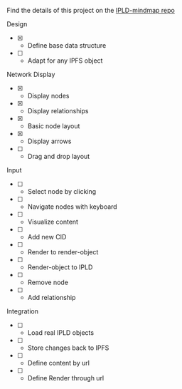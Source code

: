 Find the details of this project on the [IPLD-mindmap repo](https://github.com/arxiu/ipld-mindmap)

Design
- [x] - Define base data structure
- [ ] - Adapt for any IPFS object

Network Display
- [x] - Display nodes
- [x] - Display relationships
- [x] - Basic node layout
- [x] - Display arrows
- [ ] - Drag and drop layout

Input
- [ ] - Select node by clicking
- [ ] - Navigate nodes with keyboard
- [ ] - Visualize content
- [ ] - Add new CID
- [ ] - Render to render-object
- [ ] - Render-object to IPLD
- [ ] - Remove node
- [ ] - Add relationship

Integration
- [ ] - Load real IPLD objects
- [ ] - Store changes back to IPFS
- [ ] - Define content by url
- [ ] - Define Render through url